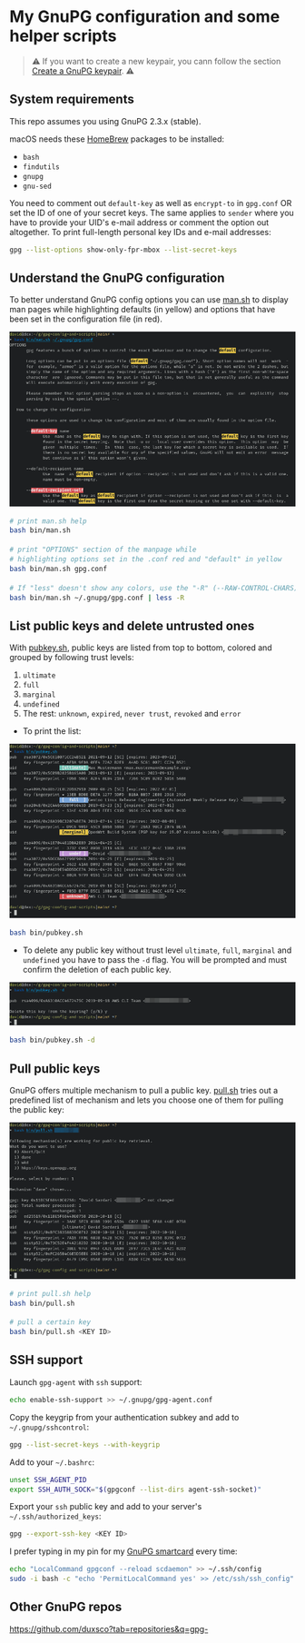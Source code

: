 # My GnuPG configuration and some helper scripts

> ⚠️ If you want to create a new keypair, you cann follow the section [Create a GnuPG keypair](https://github.com/duxsco/gpg-smartcard#create-a-gnupg-keypair). ⚠️

## System requirements

This repo assumes you using GnuPG 2.3.x (stable).

macOS needs these [HomeBrew](https://brew.sh) packages to be installed:

- `bash`
- `findutils`
- `gnupg`
- `gnu-sed`

You need to comment out `default-key` as well as `encrypt-to` in `gpg.conf` OR set the ID of one of your secret keys. The same applies to `sender` where you have to provide your UID's e-mail address or comment the option out altogether. To print full-length personal key IDs and e-mail addresses:

```bash
gpg --list-options show-only-fpr-mbox --list-secret-keys
```

## Understand the GnuPG configuration

To better understand GnuPG config options you can use [man.sh](bin/man.sh) to display man pages while highlighting defaults (in yellow) and options that have been set in the configuration file (in red).

![man.sh](assets/man.png)

```bash
# print man.sh help
bash bin/man.sh

# print "OPTIONS" section of the manpage while
# highlighting options set in the .conf red and "default" in yellow
bash bin/man.sh gpg.conf

# If "less" doesn't show any colors, use the "-R" (--RAW-CONTROL-CHARS) flag
bash bin/man.sh ~/.gnupg/gpg.conf | less -R
```

## List public keys and delete untrusted ones

With [pubkey.sh](bin/pubkey.sh), public keys are listed from top to bottom, colored and grouped by following trust levels:

1. `ultimate`
2. `full`
3. `marginal`
4. `undefined`
5. The rest: `unknown`, `expired`, `never trust`, `revoked` and `error`

- To print the list:

![man.sh](assets/list.png)

```bash
bash bin/pubkey.sh
```

- To delete any public key without trust level `ultimate`, `full`, `marginal` and `undefined` you have to pass the `-d` flag. You will be prompted and must confirm the deletion of each public key.

![man.sh](assets/delete.png)

```bash
bash bin/pubkey.sh -d
```

## Pull public keys

GnuPG offers multiple mechanism to pull a public key. [pull.sh](bin/pull.sh) tries out a predefined list of mechanism and lets you choose one of them for pulling the public key:

![man.sh](assets/pull.png)

```bash
# print pull.sh help
bash bin/pull.sh

# pull a certain key
bash bin/pull.sh <KEY ID>
```

## SSH support

Launch `gpg-agent` with `ssh` support:

```bash
echo enable-ssh-support >> ~/.gnupg/gpg-agent.conf
```

Copy the keygrip from your authentication subkey and add to `~/.gnupg/sshcontrol`:

```bash
gpg --list-secret-keys --with-keygrip
```

Add to your `~/.bashrc`:

```bash
unset SSH_AGENT_PID
export SSH_AUTH_SOCK="$(gpgconf --list-dirs agent-ssh-socket)"
```

Export your `ssh` public key and add to your server's `~/.ssh/authorized_keys`:

```bash
gpg --export-ssh-key <KEY ID>
```

I prefer typing in my pin for my [GnuPG smartcard](https://github.com/duxsco/gpg-smartcard) every time:

```bash
echo "LocalCommand gpgconf --reload scdaemon" >> ~/.ssh/config
sudo -i bash -c "echo 'PermitLocalCommand yes' >> /etc/ssh/ssh_config"
```

## Other GnuPG repos

https://github.com/duxsco?tab=repositories&q=gpg-
